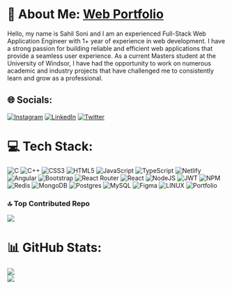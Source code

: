 # 💫 About Me: [Web Portfolio](https://sahilsoni.me/)
Hello, my name is Sahil Soni and I am an experienced Full-Stack Web Application Engineer with 1+ year of experience in web development. I have a strong passion for building reliable and efficient web applications that provide a seamless user experience. As a current Masters student at the University of Windsor, I have had the opportunity to work on numerous academic and industry projects that have challenged me to consistently learn and grow as a professional.

## 🌐 Socials:
[![Instagram](https://img.shields.io/badge/Instagram-%23E4405F.svg?logo=Instagram&logoColor=white)](https://instagram.com/iamsahilsoni) [![LinkedIn](https://img.shields.io/badge/LinkedIn-%230077B5.svg?logo=linkedin&logoColor=white)](https://linkedin.com/in/lialh4) [![Twitter](https://img.shields.io/badge/Twitter-%231DA1F2.svg?logo=Twitter&logoColor=white)](https://twitter.com/yeahsahil) 

# 💻 Tech Stack:
![C](https://img.shields.io/badge/c-%2300599C.svg?style=plastic&logo=c&logoColor=white) ![C++](https://img.shields.io/badge/c++-%2300599C.svg?style=plastic&logo=c%2B%2B&logoColor=white) ![CSS3](https://img.shields.io/badge/css3-%231572B6.svg?style=plastic&logo=css3&logoColor=white) ![HTML5](https://img.shields.io/badge/html5-%23E34F26.svg?style=plastic&logo=html5&logoColor=white) ![JavaScript](https://img.shields.io/badge/javascript-%23323330.svg?style=plastic&logo=javascript&logoColor=%23F7DF1E) ![TypeScript](https://img.shields.io/badge/typescript-%23007ACC.svg?style=plastic&logo=typescript&logoColor=white) ![Netlify](https://img.shields.io/badge/netlify-%23000000.svg?style=plastic&logo=netlify&logoColor=#00C7B7) ![Angular](https://img.shields.io/badge/angular-%23DD0031.svg?style=plastic&logo=angular&logoColor=white) ![Bootstrap](https://img.shields.io/badge/bootstrap-%23563D7C.svg?style=plastic&logo=bootstrap&logoColor=white) ![React Router](https://img.shields.io/badge/React_Router-CA4245?style=plastic&logo=react-router&logoColor=white) ![React](https://img.shields.io/badge/react-%2320232a.svg?style=plastic&logo=react&logoColor=%2361DAFB) ![NodeJS](https://img.shields.io/badge/node.js-6DA55F?style=plastic&logo=node.js&logoColor=white) ![JWT](https://img.shields.io/badge/JWT-black?style=plastic&logo=JSON%20web%20tokens) ![NPM](https://img.shields.io/badge/NPM-%23000000.svg?style=plastic&logo=npm&logoColor=white) ![Redis](https://img.shields.io/badge/redis-%23DD0031.svg?style=plastic&logo=redis&logoColor=white) ![MongoDB](https://img.shields.io/badge/MongoDB-%234ea94b.svg?style=plastic&logo=mongodb&logoColor=white) ![Postgres](https://img.shields.io/badge/postgres-%23316192.svg?style=plastic&logo=postgresql&logoColor=white) ![MySQL](https://img.shields.io/badge/mysql-%2300f.svg?style=plastic&logo=mysql&logoColor=white) 	![Figma](https://img.shields.io/badge/figma-%23F24E1E.svg?style=plastic&logo=figma&logoColor=white) ![LINUX](https://img.shields.io/badge/Linux-FCC624?style=plastic&logo=linux&logoColor=black) ![Portfolio](https://img.shields.io/badge/Portfolio-%23000000.svg?style=plastic&logo=firefox&logoColor=#FF7139)

### 🔝 Top Contributed Repo
![](https://github-contributor-stats.vercel.app/api?username=iamsahilsoni&limit=5&theme=matrix&combine_all_yearly_contributions=true)

# 📊 GitHub Stats:
![](https://github-readme-stats.vercel.app/api?username=iamsahilsoni&theme=city_light&hide_border=false&include_all_commits=true&count_private=true)<br/>
![](https://github-readme-streak-stats.herokuapp.com/?user=iamsahilsoni&theme=city_light&hide_border=false)<br/>
